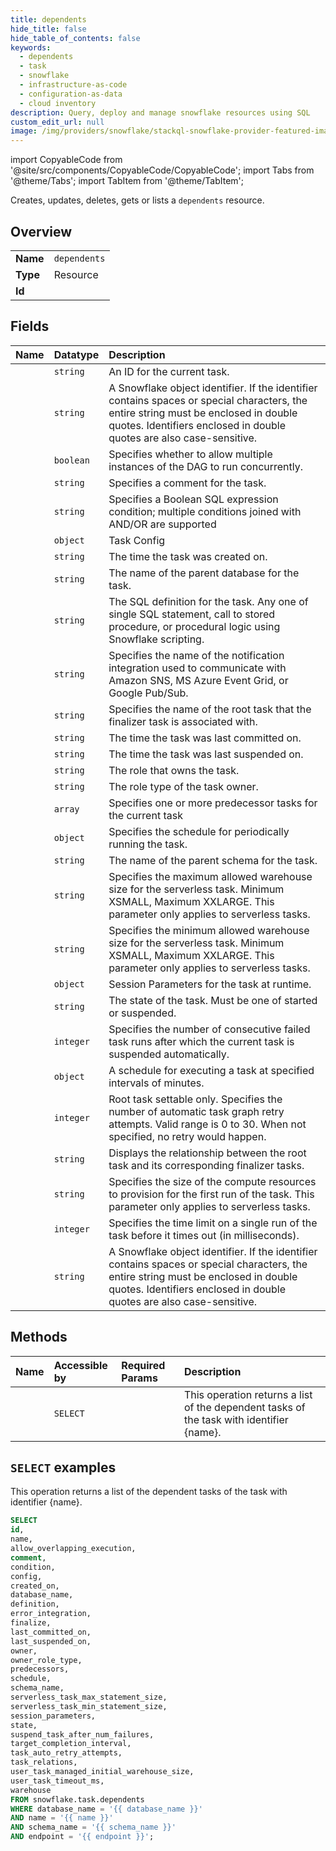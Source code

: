 ```yaml
---
title: dependents
hide_title: false
hide_table_of_contents: false
keywords:
  - dependents
  - task
  - snowflake
  - infrastructure-as-code
  - configuration-as-data
  - cloud inventory
description: Query, deploy and manage snowflake resources using SQL
custom_edit_url: null
image: /img/providers/snowflake/stackql-snowflake-provider-featured-image.png
---
```


import CopyableCode from '@site/src/components/CopyableCode/CopyableCode';
import Tabs from '@theme/Tabs';
import TabItem from '@theme/TabItem';

Creates, updates, deletes, gets or lists a <code>dependents</code> resource.

## Overview
<table><tbody>
<tr><td><b>Name</b></td><td><code>dependents</code></td></tr>
<tr><td><b>Type</b></td><td>Resource</td></tr>
<tr><td><b>Id</b></td><td><CopyableCode code="snowflake.task.dependents" /></td></tr>
</tbody></table>

## Fields
| Name | Datatype | Description |
|:-----|:---------|:------------|
| <CopyableCode code="id" /> | `string` | An ID for the current task. |
| <CopyableCode code="name" /> | `string` | A Snowflake object identifier. If the identifier contains spaces or special characters, the entire string must be enclosed in double quotes. Identifiers enclosed in double quotes are also case-sensitive. |
| <CopyableCode code="allow_overlapping_execution" /> | `boolean` | Specifies whether to allow multiple instances of the DAG to run concurrently. |
| <CopyableCode code="comment" /> | `string` | Specifies a comment for the task. |
| <CopyableCode code="condition" /> | `string` | Specifies a Boolean SQL expression condition; multiple conditions joined with AND/OR are supported |
| <CopyableCode code="config" /> | `object` | Task Config |
| <CopyableCode code="created_on" /> | `string` | The time the task was created on. |
| <CopyableCode code="database_name" /> | `string` | The name of the parent database for the task. |
| <CopyableCode code="definition" /> | `string` | The SQL definition for the task. Any one of single SQL statement, call to stored procedure, or procedural logic using Snowflake scripting. |
| <CopyableCode code="error_integration" /> | `string` | Specifies the name of the notification integration used to communicate with Amazon SNS, MS Azure Event Grid, or Google Pub/Sub. |
| <CopyableCode code="finalize" /> | `string` | Specifies the name of the root task that the finalizer task is associated with. |
| <CopyableCode code="last_committed_on" /> | `string` | The time the task was last committed on. |
| <CopyableCode code="last_suspended_on" /> | `string` | The time the task was last suspended on. |
| <CopyableCode code="owner" /> | `string` | The role that owns the task. |
| <CopyableCode code="owner_role_type" /> | `string` | The role type of the task owner. |
| <CopyableCode code="predecessors" /> | `array` | Specifies one or more predecessor tasks for the current task |
| <CopyableCode code="schedule" /> | `object` | Specifies the schedule for periodically running the task. |
| <CopyableCode code="schema_name" /> | `string` | The name of the parent schema for the task. |
| <CopyableCode code="serverless_task_max_statement_size" /> | `string` | Specifies the maximum allowed warehouse size for the serverless task. Minimum XSMALL, Maximum XXLARGE. This parameter only applies to serverless tasks. |
| <CopyableCode code="serverless_task_min_statement_size" /> | `string` | Specifies the minimum allowed warehouse size for the serverless task. Minimum XSMALL, Maximum XXLARGE. This parameter only applies to serverless tasks. |
| <CopyableCode code="session_parameters" /> | `object` | Session Parameters for the task at runtime. |
| <CopyableCode code="state" /> | `string` | The state of the task. Must be one of started or suspended. |
| <CopyableCode code="suspend_task_after_num_failures" /> | `integer` | Specifies the number of consecutive failed task runs after which the current task is suspended automatically. |
| <CopyableCode code="target_completion_interval" /> | `object` | A schedule for executing a task at specified intervals of minutes. |
| <CopyableCode code="task_auto_retry_attempts" /> | `integer` | Root task settable only. Specifies the number of automatic task graph retry attempts. Valid range is 0 to 30. When not specified, no retry would happen. |
| <CopyableCode code="task_relations" /> | `string` | Displays the relationship between the root task and its corresponding finalizer tasks. |
| <CopyableCode code="user_task_managed_initial_warehouse_size" /> | `string` | Specifies the size of the compute resources to provision for the first run of the task. This parameter only applies to serverless tasks. |
| <CopyableCode code="user_task_timeout_ms" /> | `integer` | Specifies the time limit on a single run of the task before it times out (in milliseconds). |
| <CopyableCode code="warehouse" /> | `string` | A Snowflake object identifier. If the identifier contains spaces or special characters, the entire string must be enclosed in double quotes. Identifiers enclosed in double quotes are also case-sensitive. |

## Methods
| Name | Accessible by | Required Params | Description |
|:-----|:--------------|:----------------|:------------|
| <CopyableCode code="fetch_task_dependents" /> | `SELECT` | <CopyableCode code="database_name, name, schema_name, endpoint" /> | This operation returns a list of the dependent tasks of the task with identifier {name}. |

## `SELECT` examples

This operation returns a list of the dependent tasks of the task with identifier {name}.


```sql
SELECT
id,
name,
allow_overlapping_execution,
comment,
condition,
config,
created_on,
database_name,
definition,
error_integration,
finalize,
last_committed_on,
last_suspended_on,
owner,
owner_role_type,
predecessors,
schedule,
schema_name,
serverless_task_max_statement_size,
serverless_task_min_statement_size,
session_parameters,
state,
suspend_task_after_num_failures,
target_completion_interval,
task_auto_retry_attempts,
task_relations,
user_task_managed_initial_warehouse_size,
user_task_timeout_ms,
warehouse
FROM snowflake.task.dependents
WHERE database_name = '{{ database_name }}'
AND name = '{{ name }}'
AND schema_name = '{{ schema_name }}'
AND endpoint = '{{ endpoint }}';
```